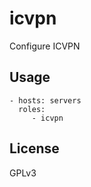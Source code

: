 icvpn
=========================

Configure ICVPN


Usage
-------------------------

    - hosts: servers
      roles:
         - icvpn


License
-------------------------

GPLv3
